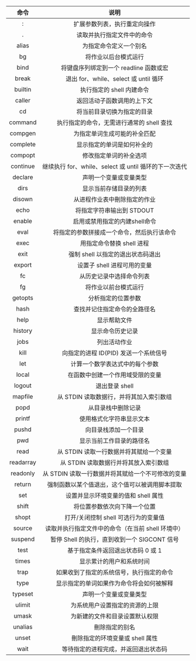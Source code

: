 | 命令 | 说明 |
| :---: | :---: |
| : | 扩展参数列表，执行重定向操作 |
| . | 读取并执行指定文件中的命令 |
| alias | 为指定命令定义一个别名 |
| bg | 将作业以后台模式运行 |
| bind | 将键盘序列绑定到一个 readline 函数或宏 |
| break | 退出 for、while、select 或 until 循环 |
| builtin | 执行指定的 shell 内建命令 |
| caller | 返回活动子函数调用的上下文 |
| cd | 将当前目录切换为指定的目录 |
| command | 执行指定的命令，无需进行通常的 shell 查找 |
| compgen | 为指定单词生成可能的补全匹配 |
| complete | 显示指定的单词是如何补全的 |
| compopt | 修改指定单词的补全选项 |
| continue | 继续执行 for、while、select 或 until 循环的下一次迭代 |
| declare | 声明一个变量或变量类型 |
| dirs | 显示当前存储目录的列表 |
| disown | 从进程作业表中刪除指定的作业 |
| echo | 将指定字符串输出到 STDOUT |
| enable | 启用或禁用指定的内建shell命令 |
| eval | 将指定的参数拼接成一个命令，然后执行该命令 |
| exec | 用指定命令替换 shell 进程 |
| exit | 强制 shell 以指定的退出状态码退出 |
| export | 设置子 shell 进程可用的变量 |
| fc | 从历史记录中选择命令列表 |
| fg | 将作业以前台模式运行 |
| getopts | 分析指定的位置参数 |
| hash | 查找并记住指定命令的全路径名 |
| help | 显示帮助文件 |
| history | 显示命令历史记录 |
| jobs | 列出活动作业 |
| kill | 向指定的进程 ID(PID) 发送一个系统信号 |
| let | 计算一个数学表达式中的每个参数 |
| local | 在函数中创建一个作用域受限的变量 |
| logout | 退出登录 shell |
| mapfile | 从 STDIN 读取数据行，并将其加入索引数组 |
| popd | 从目录栈中删除记录 |
| printf | 使用格式化字符串显示文本 |
| pushd | 向目录栈添加一个目录 |
| pwd | 显示当前工作目录的路径名 |
| read | 从 STDIN 读取一行数据并将其赋给一个变量 |
| readarray | 从 STDIN 读取数据行并将其放入索引数组 |
| readonly | 从 STDIN 读取一行数据并将其赋给一个不可修改的变量 |
| return | 强制函数以某个值退出，这个值可以被调用脚本提取 |
| set | 设置并显示环境变量的值和 shell 属性 |
| shift | 将位置参数依次向下降一个位置 |
| shopt | 打开/关闭控制 shell 可选行为的变量值 |
| source | 读取并执行指定文件中的命令（在当前 shell 环境中） |
| suspend | 暂停 Shell 的执行，直到收到一个 SIGCONT 信号 |
| test | 基于指定条件返回退出状态码 0 或 1 |
| times | 显示累计的用户和系统时间 |
| trap | 如果收到了指定的系统信号，执行指定的命令 |
| type | 显示指定的单词如果作为命令将会如何被解释 |
| typeset | 声明一个变量或变量类型 |
| ulimit | 为系统用户设置指定的资源的上限 |
| umask | 为新建的文件和目录设置默认权限 |
| unalias | 刪除指定的别名 |
| unset | 刪除指定的环境变量或 shell 属性 |
| wait | 等待指定的进程完成，并返回退出状态码 |
